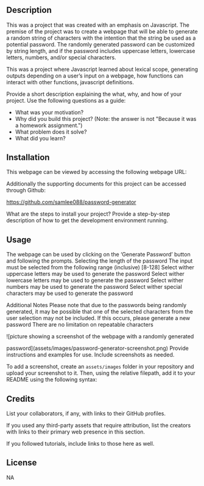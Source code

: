 # <password-generatorr>

## Description

This was a project that was created with an emphasis on Javascript. The premise of the project was to create a webpage that will be able to generate a random string of characters with the intention that the string be used as a potential password. The randomly generated password can be customized by string length, and if the password includes uppercase letters, lowercase letters, numbers, and/or special characters.

This was a project where Javascript learned about lexical scope, generating outputs depending on a user’s input on a webpage, how functions can interact with other functions, javascript definitions.


Provide a short description explaining the what, why, and how of your project. Use the following questions as a guide:

- What was your motivation?
- Why did you build this project? (Note: the answer is not "Because it was a homework assignment.")
- What problem does it solve?
- What did you learn?

## Installation

This webpage can be viewed by accessing the following webpage URL:

Additionally the supporting documents for this project can be accessed through Github:

https://github.com/samlee088/password-generator

What are the steps to install your project? Provide a step-by-step description of how to get the development environment running.

## Usage

The webpage can be used by clicking on the ‘Generate Password’ button and following the prompts. 
Selecting the length of the password
The input must be selected from the following range (inclusive) [8-128]
Select wither uppercase letters may be used to generate the password
Select wither lowercase letters may be used to generate the password
Select wither numbers may be used to generate the password
Select wither special characters may be used to generate the password

Additional Notes
Please note that due to the passwords being randomly generated, it may be possible that one of the selected characters from the user selection may not be included. If this occurs, please generate a new password
There are no limitation on repeatable characters


![picture showing a screenshot of the webpage with a randomly generated 

password](assets/images/password-generator-screenshot.png)
   Provide instructions and examples for use. Include screenshots as needed.

To add a screenshot, create an `assets/images` folder in your repository and upload your screenshot to it. Then, using the relative filepath, add it to your README using the following syntax:

## Credits

List your collaborators, if any, with links to their GitHub profiles.

If you used any third-party assets that require attribution, list the creators with links to their primary web presence in this section.

If you followed tutorials, include links to those here as well.

## License
NA

